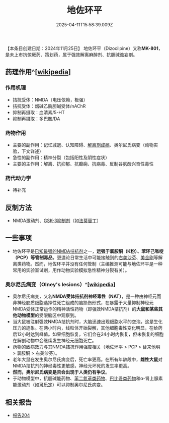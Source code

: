 ﻿---
title: 地佐环平
description: 
published: true
date: 2025-04-11T15:58:39.009Z
tags: 
editor: markdown
dateCreated: 2025-04-11T15:58:34.573Z
---

【本条目创建日期：2024年11月25日】
地佐环平（Dizocilpine）又称**MK-801**，是未上市抗惊厥药、策划药，属于强效解离麻醉剂、抗胆碱谵妄剂。
## 药理作用^[[wikipedia](https://en.wikipedia.org/wiki/Dizocilpine)]
### 作用机理
- 拮抗受体：NMDA（电压依赖，极强）
- 拮抗受体：烟碱乙酰胆碱受体/nAChR
- 抑制再摄取：血清素/5-HT
- 抑制再摄取：多巴胺/DA
### 药物作用
- 主要的副作用：记忆减退、认知障碍、[解离剂成瘾](/dedrug/index)、奥尔尼氏病变（动物实验，下文详述）
- 急性的副作用：精神分裂（包括阳性及阴性症状）
- 主要的主作用：解离、抗抑郁、抗癫痫、抗病毒、反制谷氨酸兴奋性毒性
### 药代动力学
- 待补充
## 反制方法
- NMDA激动剂、[GSK-3抑制剂](/t/gsk-3抑制剂)（如[法莫替丁](/drug/法莫替丁)）
## 一些事项
- 地佐环平是[已知最强的NMDA拮抗剂](/drug/index#NMDA相关药物索引)之一，**远强于氯胺酮（K粉）、苯环己哌啶（PCP）等管制毒品**，更遑论日常生活中可能接触到的[右美沙芬](/drug/DXM)、[美金刚](/drug/MMT)等解离类药物。然而，地佐环平并没有任何管制（主编推测可能与地佐环平是一种常用的实验室试剂，用作动物实验模拟急性精神分裂有关）。
### 奥尔尼氏病变（Olney's lesions）^[[wikipedia](https://en.wikipedia.org/wiki/Olney%27s_lesions)]
- 奥尔尼氏病变，又名**NMDA受体拮抗剂神经毒性（NAT）**，是一种由神经元而非神经胶质细胞选择性死亡组成的脑损伤形式，在暴露于大量抑制神经元NMDA受体正常运作的精神活性药物（即强效NMDA拮抗剂）的**大鼠和某些其他动物模型**的受限脑区中观察到。
- 当大鼠被注射强效NMDA拮抗剂时，大脑迅速出现细胞水平的空泡，这是生化压力的迹象。在两小时内，线粒体开始裂解，其他细胞毒性变化明显，在给药后12小时达到峰值。如果细胞恢复，它们会在24小时内恢复，但未恢复的细胞在解剖动物中会继续发生神经元细胞死亡。
- 药物的致病效力与其NMDA拮抗作用强度相关（地佐环平 > PCP > 替来他明 > 氯胺酮 > 右美沙芬）。
- 老年大鼠在发生奥尔尼氏病变后，死亡率更高。在所有年龄段中，**雌性大鼠**对NMDA拮抗剂的神经毒性更敏感，神经元坏死的发生率更高。
- **然而，奥尔尼氏病变是否会出现于人类仍有争议**。
- 于动物模型中，抗胆碱能药物、[苯二氮䓬类药物](/drug/BZDs)、[巴比妥类药物](/drug/巴比妥类安眠药)和α-肾上腺素能激动剂（如[可乐定](/drug/可乐定)）可以抑制奥尔尼氏病变。
## 相关报告
- [报告204](/report/RP204)
